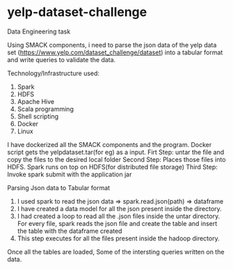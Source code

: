 # yelp-dataset-challenge
Data Engineering task 

Using SMACK components, i need to parse the json data of the yelp data set (https://www.yelp.com/dataset_challenge/dataset) into a tabular format and write queries to validate the data. 

Technology/Infrastructure used:
  1. Spark 
  2. HDFS
  3. Apache Hive
  4. Scala programming
  5. Shell scripting
  6. Docker
  7. Linux
  
  I have dockerized all the SMACK components and the program. Docker script gets the yelpdataset.tar(for eg) as a input. 
    Firt Step: untar the file and copy the files to the desired local folder
    Second Step: Places those files into HDFS. Spark runs on top on HDFS(for distributed file storage)
    Third Step: Invoke spark submit with the application jar
  
  Parsing Json data to Tabular format
  1. I used spark to read the json data => spark.read.json(path) => dataframe
  2. I have created a data model for all the json present inside the directory.
  3. I had created a loop to read all the .json files inside the untar directory. For every file, spark reads the json file and create the      table and insert the table with the dataframe created
  4. This step executes for all the files present inside the hadoop directory.
   
 Once all the tables are loaded, Some of the intersting queries written on the data.
 
   
   
